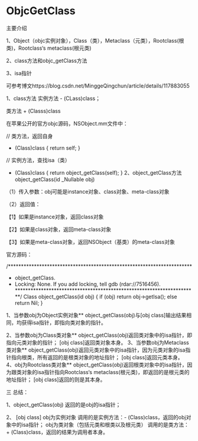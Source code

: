 # ObjcGetClass

主要介绍

1、Object（objc实例对象），Class（类），Metaclass（元类），Rootclass(根类)，Rootclass‘s metaclass(根元类)

2、class方法和objc_getClass方法

3、isa指针

可参考博文https://blog.csdn.net/MinggeQingchun/article/details/117883055

1、class方法
实例方法 - (CLass)class；

类方法 + (Classs)class

在苹果公开的官方objc源码，NSObject.mm文件中：

// 类方法，返回自身
+ (Class)class {
    return self;
}
 
// 实例方法，查找isa（类）
- (Class)class {
    return object_getClass(self);
}
2、object_getClass方法
object_getClass(id _Nullable obj) 

（1）传入参数：obj可能是instance对象、class对象、meta-class对象

（2）返回值：

【1】如果是instance对象，返回class对象

【2】如果是class对象，返回meta-class对象

【3】如果是meta-class对象，返回NSObject（基类）的meta-class对象

官方源码：

/***********************************************************************
* object_getClass.
* Locking: None. If you add locking, tell gdb (rdar://7516456).
**********************************************************************/
Class object_getClass(id obj)
{
    if (obj) return obj->getIsa();
    else return Nil;
}


1、当参数obj为Object实例对象**
object_getClass(obj)与[obj class]输出结果相同，均获得isa指针，即指向类对象的指针。

2、当参数obj为Class类对象**
object_getClass(obj)返回类对象中的isa指针，即指向元类对象的指针；
[obj class]返回类对象本身。
3、当参数obj为Metaclass类对象**
object_getClass(obj)返回元类对象中的isa指针，因为元类对象的isa指针指向根类，所有返回的是根类对象的地址指针；
[obj class]返回元类本身。
4、obj为Rootclass类对象**
object_getClass(obj)返回根类对象中的isa指针，因为跟类对象的isa指针指向Rootclass‘s metaclass(根元类)，即返回的是根元类的地址指针；
[obj class]返回的则是其本身。

三 总结：

1、object_getClass(obj)
返回的是obj的isa指针；

2、 [obj class]
obj为实例对象
调用的是实例方法：- (Class)class，返回的obj对象中的isa指针；
obj为类对象（包括元类和根类以及根元类）
调用的是类方法：+ (Class)class，返回的结果为调用者本身。
